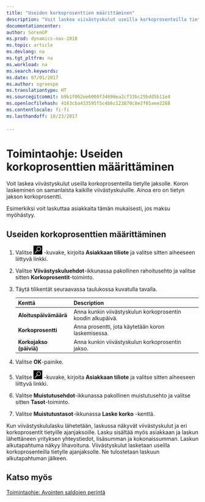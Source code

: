 ```yaml
---
title: "Useiden korkoprosenttien määrittäminen"
description: "Voit laskea viivästyskulut useilla korkoprosenteilla tietylle jaksolle. Koron laskeminen on samanlaista kaikille viivästyskuluille. Ainoa ero on tietyn jakson korkoprosentti."
documentationcenter: 
author: SorenGP
ms.prod: dynamics-nav-2018
ms.topic: article
ms.devlang: na
ms.tgt_pltfrm: na
ms.workload: na
ms.search.keywords: 
ms.date: 07/01/2017
ms.author: sgroespe
ms.translationtype: HT
ms.sourcegitcommit: b9b1f062ee6009f34698ea2cf33bc25bdd5b11e4
ms.openlocfilehash: 4163cba433595f5c4b6c123870c8e2f05aee2268
ms.contentlocale: fi-fi
ms.lasthandoff: 10/23/2017

---
```

# <a name="how-to-set-up-multiple-interest-rates"></a>Toimintaohje: Useiden korkoprosenttien määrittäminen
Voit laskea viivästyskulut useilla korkoprosenteilla tietylle jaksolle. Koron laskeminen on samanlaista kaikille viivästyskuluille. Ainoa ero on tietyn jakson korkoprosentti.  

Esimerkiksi voit laskuttaa asiakkaita tämän mukaisesti, jos maksu myöhästyy.  

## <a name="to-set-up-multiple-interest-rates"></a>Useiden korkoprosenttien määrittäminen  

1.  Valitse ![Etsi sivu tai raportti](../../media/ui-search/search_small.png "Etsi sivu tai raportti -kuvake") -kuvake, kirjoita **Asiakkaan tiliote** ja valitse sitten aiheeseen liittyvä linkki.  
2.  Valitse **Viivästyskuluehdot**-ikkunassa pakollinen rahoitusehto ja valitse sitten **Korkoprosentit**-toiminto.  
3.  Täytä tilikentät seuraavassa taulukossa kuvatulla tavalla.  

    |Kenttä|Description|  
    |---------------------------------|---------------------------------------|  
    |**Aloituspäivämäärä**|Anna kunkin viivästyskulun korkoprosentin koodin alkupäivä.|  
    |**Korkoprosentti**|Anna prosentti, jota käytetään koron laskemisessa.|  
    |**Korkojakso (päiviä)**|Anna kunkin viivästyskulun korkoprosentin jakso.|  

4.  Valitse **OK**-painike.  
5.  Valitse ![Etsi sivu tai raportti](../../media/ui-search/search_small.png "Etsi sivu tai raportti -kuvake") -kuvake, kirjoita **Asiakkaan tiliote** ja valitse sitten aiheeseen liittyvä linkki.  
6.  Valitse **Muistutusehdot**-ikkunassa pakollinen muistutusehto ja valitse sitten **Tasot**-toiminto.  
7.  Valitse **Muistutustasot**-ikkunassa **Laske korko** -kenttä.  

Kun viivästyskululasku lähetetään, laskussa näkyvät viivästyskulut ja eri korkoprosentit tietyille ajanjaksoille. Lasku sisältää myös asiakkaan ja laskun lähettäneen yrityksen yhteystiedot, lisäsumman ja kokonaissumman. Laskun alkutapahtuma näkyy lihavoituna. Viivästyskulut lasketaan useilla korkoprosenteilla tietylle ajanjaksolle. Ne tulostetaan laskuun alkutapahtuman jälkeen.  

## <a name="see-also"></a>Katso myös  
 [Toimintaohje: Avointen saldojen perintä](../../receivables-collect-outstanding-balances.md)

